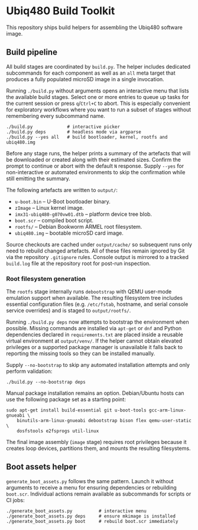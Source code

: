 # Ubiq480 Build Toolkit

This repository ships build helpers for assembling the Ubiq480 software image.

## Build pipeline

All build stages are coordinated by `build.py`.  The helper includes dedicated
subcommands for each component as well as an `all` meta target that produces a
fully populated microSD image in a single invocation.

Running `./build.py` without arguments opens an interactive menu that lists the
available build stages.  Select one or more entries to queue up tasks for the
current session or press `q`/`Ctrl+C` to abort.  This is especially convenient
for exploratory workflows where you want to run a subset of stages without
remembering every subcommand name.

```
./build.py             # interactive picker
./build.py deps        # headless mode via argparse
./build.py --yes all   # build bootloader, kernel, rootfs and ubiq480.img
```

Before any stage runs, the helper prints a summary of the artefacts that will be
downloaded or created along with their estimated sizes.  Confirm the prompt to
continue or abort with the default `N` response.  Supply `--yes` for
non-interactive or automated environments to skip the confirmation while still
emitting the summary.

The following artefacts are written to `output/`:

* `u-boot.bin` – U-Boot bootloader binary.
* `zImage` – Linux kernel image.
* `imx31-ubiq480-g070vw01.dtb` – platform device tree blob.
* `boot.scr` – compiled boot script.
* `rootfs/` – Debian Bookworm ARMEL root filesystem.
* `ubiq480.img` – bootable microSD card image.

Source checkouts are cached under `output/cache/` so subsequent runs only need
to rebuild changed artefacts.  All of these files remain ignored by Git via the
repository `.gitignore` rules.  Console output is mirrored to a tracked
`build.log` file at the repository root for post-run inspection.

### Root filesystem generation

The `rootfs` stage internally runs `debootstrap` with QEMU user-mode emulation
support when available.  The resulting filesystem tree includes essential
configuration files (e.g. `/etc/fstab`, hostname, and serial console service
overrides) and is staged to `output/rootfs/`.

Running `./build.py deps` now attempts to bootstrap the environment when
possible.  Missing commands are installed via `apt-get` or `dnf` and Python
dependencies declared in `requirements.txt` are placed inside a reusable
virtual environment at `output/venv/`.  If the helper cannot obtain elevated
privileges or a supported package manager is unavailable it falls back to
reporting the missing tools so they can be installed manually.

Supply `--no-bootstrap` to skip any automated installation attempts and only
perform validation:

```
./build.py --no-bootstrap deps
```

Manual package installation remains an option.  Debian/Ubuntu hosts can use the
following package set as a starting point:

```
sudo apt-get install build-essential git u-boot-tools gcc-arm-linux-gnueabi \
    binutils-arm-linux-gnueabi debootstrap bison flex qemu-user-static \
    dosfstools e2fsprogs util-linux
```

The final image assembly (`image` stage) requires root privileges because it
creates loop devices, partitions them, and mounts the resulting filesystems.

## Boot assets helper

`generate_boot_assets.py` follows the same pattern.  Launch it without
arguments to receive a menu for ensuring dependencies or rebuilding `boot.scr`.
Individual actions remain available as subcommands for scripts or CI jobs:

```
./generate_boot_assets.py          # interactive menu
./generate_boot_assets.py deps     # ensure mkimage is installed
./generate_boot_assets.py boot     # rebuild boot.scr immediately
```
